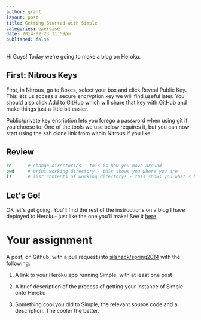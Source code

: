 ```yaml
---
author: grant
layout: post
title: Getting Started with Simple
categories: exercise
date: 2014-02-23 11:59pm
published: false
---
```



Hi Guys! Today we're going to make a blog on Heroku.

## First: Nitrous Keys

First, in Nitrous, go to Boxes, select your box and click Reveal Public Key. This lets us access a secure encryption key we will find useful later. You should also click Add to GitHub which will share that key with GitHub and make things just a little bit easier.

Public/private key encription lets you forego a password when using git if you choose to.  One of the tools we use below requires it, but you can now start using the ssh clone link from within Nitrous if you like.

## Review

```bash
cd      # change directories - this is how you move around
pwd     # print working directory - this shows you where you are
ls      # list contents of working directorys - this shows you what's here
```

## Let's Go!
OK let's get going.  You'll find the rest of the instructions on a blog I have deployed to Heroku- just like the one you'll make!  See it [here](http://silshack-simple1.herokuapp.com/)

# Your assignment
A post, on Github, with a pull request into [silshack/spring2014](https://github.com/silshack/spring2014) with the following:  

1. A link to your Heroku app running Simple, with at least one post  

2. A brief description of the process of getting your instance of Simple onto Heroku  

3. Something cool you did to Simple, the relevant source code and a description. The cooler the better.  
